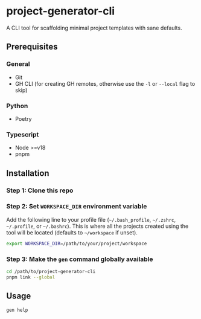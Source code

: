 # project-generator-cli

A CLI tool for scaffolding minimal project templates with sane defaults.

## Prerequisites

### General
- Git
- GH CLI (for creating GH remotes, otherwise use the `-l` or `--local` flag to skip)

### Python
- Poetry

### Typescript
- Node >=v18
- pnpm

## Installation

### Step 1: Clone this repo

### Step 2: Set `WORKSPACE_DIR` environment variable

Add the following line to your profile file (`~/.bash_profile`, `~/.zshrc`, `~/.profile`, or `~/.bashrc`). This is where all the projects created using the tool will be located (defaults to `~/workspace` if unset).

```sh
export WORKSPACE_DIR=/path/to/your/project/workspace
```

### Step 3: Make the `gen` command globally available

```sh
cd /path/to/project-generator-cli
pnpm link --global
```
## Usage

```sh
gen help
```
